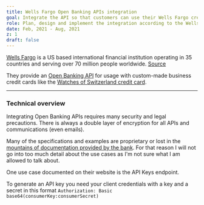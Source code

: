 ```yaml
---
title: Wells Fargo Open Banking APIs integration
goal: Integrate the API so that customers can use their Wells Fargo credit card to put down-payments on US orders
role: Plan, design and implement the integration according to the Wells Fargo specifications
date: Feb, 2021 - Aug, 2021
z: 1
draft: false
---
```


[Wells Fargo](https://www.wellsfargo.com/) is a US based international financial institution operating in 35 countries and serving over 70 million people worldwide. [Source](https://en.wikipedia.org/wiki/Wells_Fargo)


They provide an [Open Banking API](https://en.wikipedia.org/wiki/Open_banking) for usage with custom-made business credit cards like the
[Watches of Switzerland credit card](https://www.watchesofswitzerland.com/wos-credit-card). 

---

### Technical overview


Integrating Open Banking APIs requires many security and legal precautions. There is always a double layer of encryption for all APIs and communications (even emails).

Many of the specifications and examples are proprietary or lost in the [mountains of documentation provided by the bank](https://developer.wellsfargo.com/guides/user-guides/open-banking-europe-api-integration/obei).
For that reason I will not go into too much detail about the use cases as I'm not sure what I am allowed to talk about.

One use case documented on their website is the API Keys endpoint.

To generate an API key you need your client credentials with a key and a secret in this format `Authorization: Basic base64(consumerKey:consumerSecret)`

